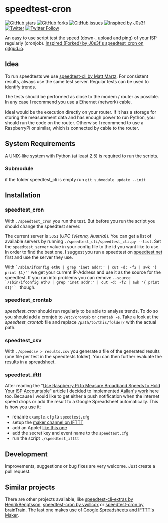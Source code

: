 # speedtest-cron

[![GitHub stars](https://img.shields.io/github/stars/natterstefan/speedtest-cron.svg)](https://github.com/natterstefan/speedtest-cron/stargazers)
[![GitHub forks](https://img.shields.io/github/forks/natterstefan/speedtest-cron.svg)](https://github.com/natterstefan/speedtest-cron/network)
[![GitHub issues](https://img.shields.io/github/issues/natterstefan/speedtest-cron.svg)](https://github.com/natterstefan/speedtest-cron/issues)
[![Inspired by J0s3f](https://img.shields.io/badge/Inspired%20by-J0s3f-blue.svg)](https://gitgud.io/J0s3f/speedtest_cron)
[![Twitter](https://img.shields.io/twitter/url/https/github.com/natterstefan/speedtest-cron.svg?style=social)](https://twitter.com/intent/tweet?text=https://github.com/natterstefan/speedtest-cron)
[![Twitter Follow](https://img.shields.io/twitter/follow/natterstefan.svg?style=social&label=Follow)](https://twitter.com/natterstefan)


An easy to use script test the speed (down-, upload and ping) of your ISP regularly (cronjob). [Inspired (Forked) by J0s3f's speedtest_cron on gitgud.io][jsspcr].


## Idea

To run speedtests we use [speedtest-cli by Matt Martz][spcli]. For consistent results, always use the same test server. Regular tests can be used to identify trends.

The tests should be performed as close to the modem / router as possible. In any case I recommend you use a Ethernet (network) cable.

Ideal would be the execution directly on your router. If it has a storage for storing the measurement data and has enough power to run Python, you should run the code on the router. Otherwise I recommend to use a RaspberryPi or similar, which is connected by cable to the router.


## System Requirements

A UNIX-like system with Python (at least 2.5) is required to run the scripts.

### Submodule

if the folder speedtest_cli is empty run ```git submodule update --init```


## Installation

### speedtest_cron

With `./speedtest_cron` you run the test. But before you run the script you should change the speedtest server.

The current server is ```5351``` (*UPC (Vienna, Austria)*). You can get a list of available servers by running ```./speedtest_cli/speedtest_cli.py --list```. Set the `speedtest_server` value in  your config file to the id you want like to use. In order to find the best one, I suggest you run a speedtest on [speedtest.net](speedtest) first and use the server they use.

With ``` `/sbin/ifconfig eth0 | grep 'inet addr:' | cut -d: -f2 | awk '{ print $1}'` ``` we get your current IP-Address and use it as the source for the speedtest. If you run into problems you can remove ```--source `/sbin/ifconfig eth0 | grep 'inet addr:' | cut -d: -f2 | awk '{ print $1}'` ``` though.

### speedtest_crontab

_speedtest_cron_ should run regularly to be able to analyse trends. To do so you should add a cronjob to `/etc/crontab` or ```crontab -e```. Take a look at the _speedtest_crontab_ file and replace ```/path/to/this/folder/``` with the actual path.

### speedtest_csv

With ```./speedcsv > results.csv``` you generate a file of the generated results (one file per test in the speedtests folder). You can then further evaluate the results in a spreadsheet.

### speedtest_ifttt

After reading the "[Use Raspberry Pi to Measure Broadband Speeds to Hold Your ISP Accountable][iftttmaker]" article I decided to implemented [Aallan's work][gistaallan] here too. Because I would like to get either a push notification when the internet speed drops or add the result to a Google Spreadsheet automatically. This is how you use it:

- rename ```example.cfg``` to ```speedtest.cfg```
- setup the [maker channel on IFTTT][maker]
- add an Applet [like this one][ifapplet]
- add the secret key and event name to the `speedtest.cfg`
- run the script ```./speedtest_ifttt```

## Development

Improvements, suggestions or bug fixes are very welcome. Just create a pull request.


## Similar projects

There are other projects available, like [speedtest-cli-extras by HenrikBengtsson][spclix], [speedtest-cron by vwillcox][vwillcox] or [speedtest-cron by brainTrain][brainTrain]. The last one makes use of [Google Spreadsheets and IFTTT's Maker][iftttmaker].


 [spcli]: https://github.com/sivel/speedtest-cli
 [spclix]: https://github.com/HenrikBengtsson/speedtest-cli-extras
 [vwillcox]: https://github.com/vwillcox/speedtest-cron
 [brainTrain]: https://github.com/brainTrain/speedtest-cron
 [speedtest]: http://www.speedtest.net/
 [jsspcr]: https://gitgud.io/J0s3f/speedtest_cron
 [iftttmaker]: http://makezine.com/projects/send-ticket-isp-when-your-internet-drops/
 [gistaallan]: https://gist.github.com/aallan/bafc70a347f3b9526d30
 [ifapplet]: https://ifttt.com/applets/49618185d-log-speedtest-results-to-spreadsheet
 [maker]: https://ifttt.com/maker
